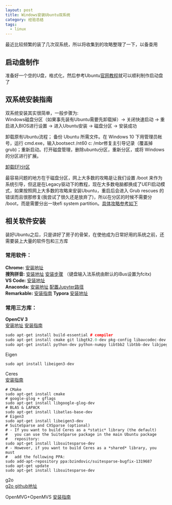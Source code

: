 ```yaml
---
layout: post
title: Windows安装Ubuntu双系统
category: 经验总结
tags: 
  - linux
---
```








最近比较频繁的装了几次双系统，所以将收集到的攻略整理了一下，以备查用



## 启动盘制作

准备好一个空的U盘，格式化，然后参考Ubuntu[官网教程](https://tutorials.ubuntu.com/tutorial/tutorial-create-a-usb-stick-on-windows?_ga=2.245776452.1382908312.1543959324-2097928590.1543959324#0)就可以顺利制作启动盘了

## 双系统安装指南
双系统安装其实很简单，一般步骤为:  
Windows磁盘分区（如果事先装有Ubuntu需要先卸载掉）-> 关闭快速启动 -> 重启进入BIOS进行设置 -> 进入Ubuntu安装 -> 磁盘分区 -> 安装成功  

卸载原有Ubuntu流程；
备份 Ubuntu 所需文件。在 Windows 10 下用管理员帐号，运行 cmd.exe，输入bootsect /nt60 c: /mbr修复主引导记录（覆盖掉 grub)；重新启动。打开磁盘管理，删除ubuntu分区，重新分区，或将 Windows 的分区进行扩展。

[卸载EFI分区](https://blog.csdn.net/mtllyb/article/details/78635757)

最容易问题的地方在于磁盘分区，网上大多数的攻略是让我们设置 /boot 来作为系统引导，但这是在Legacy驱动下的教程，现在大多数电脑都换成了UEFI启动模式，如果按照网上大多数的攻略来安装Ubuntu，重启后会进入 Grub rescues 的错误而且很那修复(我尝试了很久还是放弃了)，所以在分区的时候不需要分 /boot，而是需要分出一块efi system partition。[具体攻略参考如下](https://www.bbsmax.com/A/q4zVeMjdKr/)



## 相关软件安装

装好Ubuntu之后，只是讲好了房子的骨架，在使他成为日常好用的系统之前，还需要装上大量的软件包和三方库

### 常用软件：  
**Chrome:** [安装地址](https://www.google.com/chrome/)  
**搜狗拼音:** [安装地址](https://pinyin.sogou.com/linux/?r=pinyin) [安装步骤](https://blog.csdn.net/ljheee/article/details/52966456) （键盘输入法系统由默认的iBus设置为fcitx)  
**VS Code:** [安装地址](https://code.visualstudio.com/)  
**Anaconda:** [安装地址](https://www.anaconda.com/download/#linux) [配置Jupyter路径](https://blog.csdn.net/Sukie_csdn/article/details/79766968)   
**Remarkable:** [安装指南](http://biexiaoyu1994.com/2018/12/remarkable-tutorial/)
**Typora** [安装地址](https://www.typora.io/)




### 常用三方库：  

**OpenCV 3**  
[安装地址](https://opencv.org/releases.html) [安装指南](https://docs.opencv.org/3.4.4/d7/d9f/tutorial_linux_install.html)  
```cpp
sudo apt-get install build-essential # compiler
sudo apt-get install cmake git libgtk2.0-dev pkg-config libavcodec-dev libavformat-dev libswscale-dev # required
sudo apt-get install python-dev python-numpy libtbb2 libtbb-dev libjpeg-dev libpng-dev libtiff-dev libjasper-dev libdc1394-22-dev # optinal
```
Eigen
```cpp
sudo apt install libeigen3-dev
```

Ceres  
[安装指南](http://ceres-solver.org/installation.html)

```
# CMake
sudo apt-get install cmake
# google-glog + gflags
sudo apt-get install libgoogle-glog-dev
# BLAS & LAPACK
sudo apt-get install libatlas-base-dev
# Eigen3
sudo apt-get install libeigen3-dev
# SuiteSparse and CXSparse (optional)
# - If you want to build Ceres as a *static* library (the default)
#   you can use the SuiteSparse package in the main Ubuntu package
#   repository:
sudo apt-get install libsuitesparse-dev
# - However, if you want to build Ceres as a *shared* library, you must
#   add the following PPA:
sudo add-apt-repository ppa:bzindovic/suitesparse-bugfix-1319687
sudo apt-get update
sudo apt-get install libsuitesparse-dev 
```
g2o  
[g2o github地址](https://github.com/RainerKuemmerle/g2o)




OpenMVG+OpenMVS [安装指南](http://biexiaoyu1994.com/2018/12/openmvg-openmvs/)